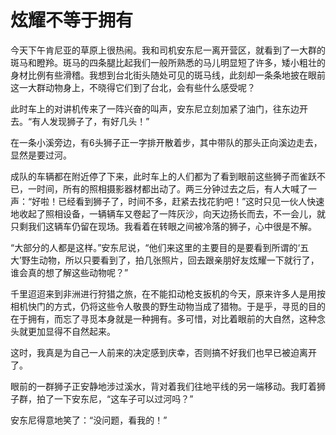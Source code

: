 # 炫耀不等于拥有

今天下午肯尼亚的草原上很热闹。我和司机安东尼一离开营区，就看到了一大群的斑马和瞪羚。斑马的四条腿比起我们一般所熟悉的马儿明显短了许多，矮小粗壮的身材比例有些滑稽。我想到台北街头随处可见的斑马线，此刻却一条条地披在眼前这一大群动物身上，不晓得它们到了台北，会有些什么感受呢？ 

此时车上的对讲机传来了一阵兴奋的叫声，安东尼立刻加紧了油门，往东边开去。“有人发现狮子了，有好几头！” 

在一条小溪旁边，有6头狮子正一字排开散着步，其中带队的那头正向溪边走去，显然是要过河。 

成队的车辆都在附近停了下来，此时车上的人们都为了看到眼前这些狮子而雀跃不已，一时间，所有的照相摄影器材都出动了。两三分钟过去之后，有人大喊了一声：“好啦！已经看到狮子了，时间不多，赶紧去找花豹吧！”这时只见一伙人快速地收起了照相设备，一辆辆车又卷起了一阵灰沙，向天边扬长而去，不一会儿，就只剩我们这辆车仍留在现场。我看着在转眼之间被冷落的狮子，心中很是不解。 

“大部分的人都是这样。”安东尼说，“他们来这里的主要目的是要看到所谓的‘五大’野生动物，所以只要看到了，拍几张照片，回去跟亲朋好友炫耀一下就行了，谁会真的想了解这些动物呢？” 

千里迢迢来到非洲进行狩猎之旅，在不能扣动枪支扳机的今天，原来许多人是用按相机快门的方式，仍将这些令人敬畏的野生动物当成了猎物。于是乎，寻觅的目的在于拥有，而忘了寻觅本身就是一种拥有。多可惜，对比着眼前的大自然，这种念头就更加显得不自然起来。 

这时，我真是为自己一人前来的决定感到庆幸，否则搞不好我们也早已被迫离开了。 

眼前的一群狮子正安静地涉过溪水，背对着我们往地平线的另一端移动。我盯着狮子群，拍了一下安东尼，“这车子可以过河吗？” 

安东尼得意地笑了：“没问题，看我的！”